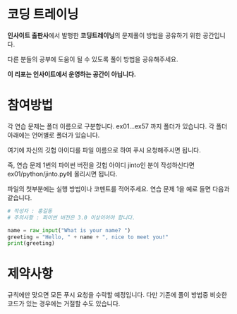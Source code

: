 # 코딩 트레이닝

**인사이트 출판사**에서 발행한 **코딩트레이닝**의 문제풀이 방법을 공유하기 위한 공간입니다.

다른 분들의 공부에 도움이 될 수 있도록 풀이 방법을 공유해주세요.

**이 리포는 인사이트에서 운영하는 공간이 아닙니다.**


# 참여방법

각 연습 문제는 폴더 이름으로 구분합니다. ex01...ex57 까지 폴더가 있습니다. 각 폴더 아래에는 언어별로 폴더가 있습니다.

여기에 자신의 깃헙 아이디를 파일 이름으로 하여 푸시 요청해주시면 됩니다.

즉, 연습 문제 1번의 파이썬 버전을 깃헙 아이디 jinto인 분이 작성하신다면 ex01/python/jinto.py에 올리시면 됩니다.

파일의 첫부분에는 실행 방법이나 코멘트를 적어주세요. 연습 문제 1을 예로 들면 다음과 같습니다.

```python
# 작성자 : 홍길동
# 주의사항 : 파이썬 버전은 3.0 이상이어야 합니다.

name = raw_input("What is your name? ")
greeting = "Hello, " + name + ", nice to meet you!"
print(greeting)
```

# 제약사항 
규칙에만 맞으면 모든 푸시 요청을 수락할 예정입니다. 다만 기존에 풀이 방법중 비슷한 코드가 있는 경우에는 거절할 수도 있습니다.
